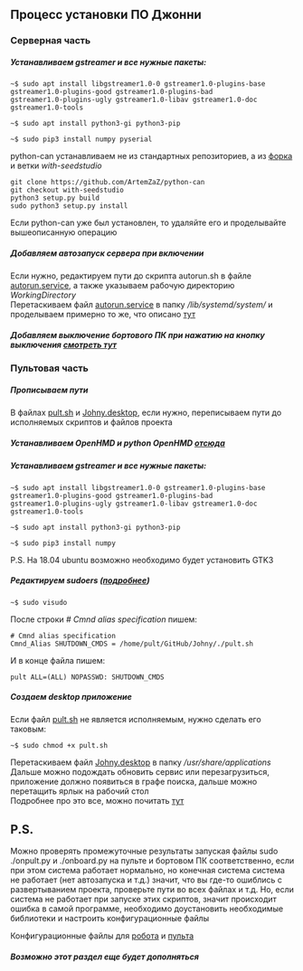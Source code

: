 ## Процесс установки ПО Джонни

### Серверная часть 

##### Устанавливаем gstreamer и все нужные пакеты:   

```shell
~$ sudo apt install libgstreamer1.0-0 gstreamer1.0-plugins-base gstreamer1.0-plugins-good gstreamer1.0-plugins-bad
gstreamer1.0-plugins-ugly gstreamer1.0-libav gstreamer1.0-doc gstreamer1.0-tools

~$ sudo apt install python3-gi python3-pip

~$ sudo pip3 install numpy pyserial
```    

python-can устанавливаем не из стандартных репозиториев, а из [форка](https://github.com/ArtemZaZ/python-can) и ветки *with-seedstudio*   

```shell
git clone https://github.com/ArtemZaZ/python-can
git checkout with-seedstudio
python3 setup.py build
sudo python3 setup.py install 
```

Если python-can уже был установлен, то удаляйте его и проделывайте вышеописанную операцию

##### Добавляем автозапуск сервера при включении
Если нужно, редактируем пути до скрипта autorun.sh в файле [autorun.service](https://github.com/RTC-SCTB/Johny/blob/master/autorun.service),
а также указываем рабочую директорию *WorkingDirectory*   
Перетаскиваем файл [autorun.service](https://github.com/RTC-SCTB/Johny/blob/master/autorun.service) в папку */lib/systemd/system/* 
и проделываем примерно то же, что описано [тут](https://github.com/RTC-SCTB/Johny/blob/master/doc/autostart.md)

##### Добавляем выключение бортового ПК при нажатию на кнопку выключения [смотреть тут](https://github.com/RTC-SCTB/Johny/blob/master/doc/powerbtn.md)   

### Пультовая часть

##### Прописываем пути
В файлах [pult.sh](https://github.com/RTC-SCTB/Johny/blob/master/pult.sh) и [Johny.desktop](https://github.com/RTC-SCTB/Johny/blob/master/Johny.desktop),
если нужно, переписываем пути до исполняемых скриптов и файлов проекта
##### Устанавливаем OpenHMD и python OpenHMD [отсюда](https://github.com/ArtemZaZ/python-openhmd)
##### Устанавливаем gstreamer и все нужные пакеты:   

```shell
~$ sudo apt install libgstreamer1.0-0 gstreamer1.0-plugins-base gstreamer1.0-plugins-good gstreamer1.0-plugins-bad
gstreamer1.0-plugins-ugly gstreamer1.0-libav gstreamer1.0-doc gstreamer1.0-tools

~$ sudo apt install python3-gi python3-pip

~$ sudo pip3 install numpy
```    
P.S. На 18.04 ubuntu возможно необходимо будет установить GTK3

##### Редактируем sudoers ([подробнее](https://help.ubuntu.ru/wiki/%D1%81%D1%83%D0%BF%D0%B5%D1%80%D0%BF%D0%BE%D0%BB%D1%8C%D0%B7%D0%BE%D0%B2%D0%B0%D1%82%D0%B5%D0%BB%D1%8C_%D0%B2_ubuntu))

```shell
~$ sudo visudo 
```

После строки *# Cmnd alias specification* пишем:

```shell
# Cmnd alias specification
Cmnd_Alias SHUTDOWN_CMDS = /home/pult/GitHub/Johny/./pult.sh
```

И в конце файла пишем:

```shell
pult ALL=(ALL) NOPASSWD: SHUTDOWN_CMDS
```

##### Создаем desktop приложение
Если файл [pult.sh](https://github.com/RTC-SCTB/Johny/blob/master/pult.sh) не является исполняемым, нужно сделать его таковым:

```shell
~$ sudo chmod +x pult.sh
```

Перетаскиваем файл [Johny.desktop](https://github.com/RTC-SCTB/Johny/blob/master/Johny.desktop) в папку */usr/share/applications*    
Дальше можно подождать обновить сервис или перезагрузиться, приложение должно появиться в графе поиска, дальше можно перетащить ярлык на рабочий стол   
Подробнее про это все, можно почитать [тут](https://www.maketecheasier.com/create-desktop-file-linux/)    


## P.S. 
Можно проверять промежуточные результаты запуская файлы sudo ./onpult.py и ./onboard.py на пульте и бортовом ПК
соответственно, если при этом система работает нормально, но конечная система система не работает (нет автозапуска и т.д.)
значит, что вы где-то ошиблись с развертыванием проекта, проверьте пути во всех файлах и т.д. Но, если система не работает 
при запуске этих скриптов, значит происходит ошибка в самой программе, необходимо доустановить необходимые библиотеки и настроить
конфигурационные файлы    
    
Конфигурационные файлы для [робота](https://github.com/RTC-SCTB/Johny/blob/master/rise/board/robotconf.json) и [пульта](https://github.com/RTC-SCTB/Johny/blob/master/conf.json)

##### Возможно этот раздел еще будет дополняться